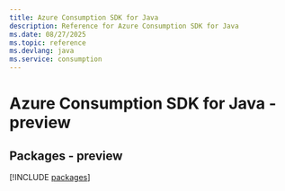 ```yaml
---
title: Azure Consumption SDK for Java
description: Reference for Azure Consumption SDK for Java
ms.date: 08/27/2025
ms.topic: reference
ms.devlang: java
ms.service: consumption
---
```

# Azure Consumption SDK for Java - preview
## Packages - preview
[!INCLUDE [packages](consumption-index.md)]